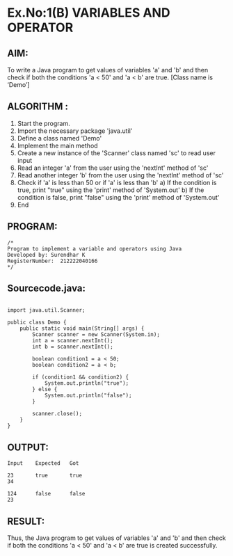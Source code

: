 # Ex.No:1(B) VARIABLES AND OPERATOR

## AIM:
To write a Java program to get values of variables 'a' and 'b' and then check if both the conditions 'a < 50' and 'a < b' are true. [Class name is ‘Demo’]

## ALGORITHM :
1.	Start the program.
2.	Import the necessary package 'java.util'
3.	Define a class named 'Demo'
4.	Implement the main method
5.	Create a new instance of the 'Scanner' class named 'sc' to read user input
6.	Read an integer 'a' from the user using the 'nextInt' method of 'sc'
7.	Read another integer 'b' from the user using the 'nextInt' method of 'sc'
8.	Check if 'a' is less than 50 or if 'a' is less than 'b'
a)	If the condition is true, print "true" using the 'print' method of 'System.out'
b)	If the condition is false, print "false" using the 'print' method of 'System.out'
9.	End





## PROGRAM:
 ```
/*
Program to implement a variable and operators using Java
Developed by: Surendhar K
RegisterNumber:  212222040166
*/
```

## Sourcecode.java:
```

import java.util.Scanner;

public class Demo {
    public static void main(String[] args) {
        Scanner scanner = new Scanner(System.in);
        int a = scanner.nextInt();
        int b = scanner.nextInt();

        boolean condition1 = a < 50;
        boolean condition2 = a < b;

        if (condition1 && condition2) {
            System.out.println("true");
        } else {
            System.out.println("false");
        }

        scanner.close();
    }
}

```







## OUTPUT:

```
Input    Expected   Got

23       true       true
34

124      false      false
23

```


## RESULT:
Thus, the Java program to get values of variables 'a' and 'b' and then check if both the conditions 'a < 50' and 'a < b' are true is created successfully.

